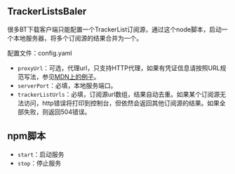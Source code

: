 ## TrackerListsBaler

很多BT下载客户端只能配置一个TrackerList订阅源，通过这个node脚本，启动一个本地服务器，将多个订阅源的结果合并为一个。

配置文件：config.yaml

* `proxyUrl`：可选，代理url，只支持HTTP代理，如果有凭证信息请按照URL规范写法，参见[MDN上的例子](https://developer.mozilla.org/zh-CN/docs/Web/API/URL/username)。
* `serverPort`：必填，本地服务端口。
* `trackerListUrls`：必填，订阅源url数组，结果自动去重。如果某个订阅源无法访问，http错误将打印到控制台，但依然会返回其他订阅源的结果。如果全部失败，则返回504错误。

## npm脚本

* `start`：启动服务
* `stop`：停止服务